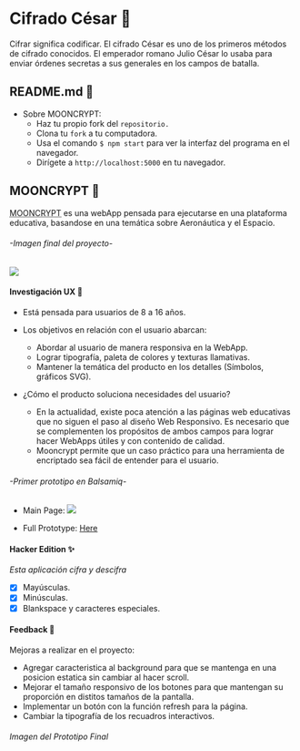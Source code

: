 # Cifrado César :scroll:

Cifrar significa codificar. El cifrado César es uno de los primeros métodos de cifrado conocidos. El emperador romano Julio César lo usaba para enviar órdenes secretas a sus generales en los campos de batalla.

## README.md 📝
+ Sobre MOONCRYPT:
    * Haz tu propio fork del `repositorio.`
    * Clona tu `fork` a tu computadora.
	* Usa el comando `$ npm start` para ver la interfaz del programa en el navegador.
    * Dirígete a  `http://localhost:5000` en tu navegador.

## MOONCRYPT 🚀
<abbr title="From Moon and Cryptology">MOONCRYPT</abbr> es una webApp pensada para ejecutarse en una plataforma educativa, basandose en una temática sobre Aeronáutica y el Espacio.

###### -Imagen final del proyecto-
![](finalPrototype.JPG/Final)

#### Investigación UX :busts_in_silhouette:
+ Está pensada para usuarios de 8 a 16 años.

+ Los objetivos en relación con el usuario abarcan:
    + Abordar al usuario de manera responsiva en la WebApp.
    + Lograr tipografía, paleta de colores y texturas llamativas.
	+ Mantener la temática del producto en los detalles (Símbolos, gráficos SVG).
+ ¿Cómo el producto soluciona necesidades del usuario?

	+ En la actualidad, existe poca atención a las páginas web educativas que no siguen el paso al diseño Web Responsivo. Es necesario que se complementen los propósitos de ambos campos para lograr hacer WebApps útiles y con contenido de calidad.
	+ Mooncrypt permite que un caso práctico para una herramienta de encriptado sea fácil de entender para el usuario.
###### -Primer prototipo en Balsamiq-

- Main Page:
![](./BalsamiqPrototypeImg.JPG)


- Full Prototype: [Here]


#### Hacker Edition :sparkles:
 *Esta aplicación cifra y descifra*
- [x] Mayúsculas.
- [x] Minúsculas.
- [x] Blankspace y caracteres especiales.

#### Feedback :speech_balloon:
Mejoras a realizar en el proyecto:
- Agregar caracteristica al background para que se mantenga en una posicion estatica sin cambiar al hacer scroll.
- Mejorar el tamaño responsivo de los botones para que mantengan su proporción en distitos tamaños de la pantalla.
- Implementar un botón con la función refresh para la página.
- Cambiar la tipografía de los recuadros interactivos.

###### Imagen del Prototipo Final 

[here]: <file:///C:/Users/Moda/myfirstrepository/GDL004-cipher/src/gitHubPrototypes/BalsamiqPrototypeMooncrypt.pdf>
